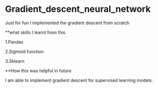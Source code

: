 # Gradient_descent_neural_network

Just for fun I implemented the gradient descent from scratch

**what skills I learnt from this

1.Pandas

2.Sigmoid function

3.Sklearn

**How this was helpful in future

I am able to implement gradient descent for supervised learning models.
